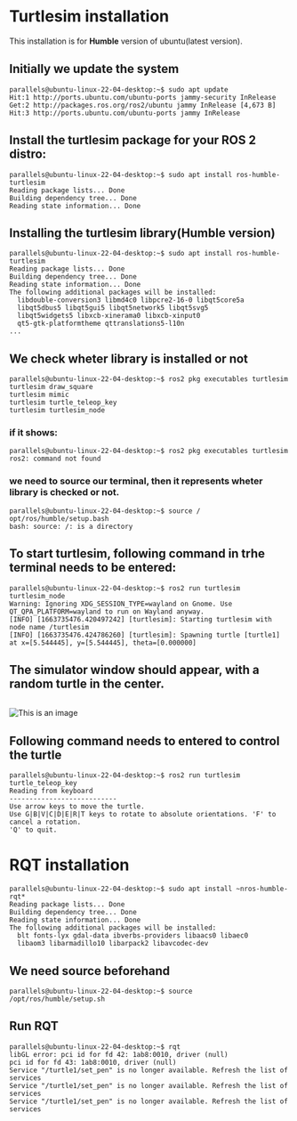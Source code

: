 # Turtlesim installation
 This installation is for **Humble** version of ubuntu(latest version).
## Initially we update the system
```
parallels@ubuntu-linux-22-04-desktop:~$ sudo apt update
Hit:1 http://ports.ubuntu.com/ubuntu-ports jammy-security InRelease
Get:2 http://packages.ros.org/ros2/ubuntu jammy InRelease [4,673 B]
Hit:3 http://ports.ubuntu.com/ubuntu-ports jammy InRelease    

```

## Install the turtlesim package for your ROS 2 distro:
```
parallels@ubuntu-linux-22-04-desktop:~$ sudo apt install ros-humble-turtlesim
Reading package lists... Done
Building dependency tree... Done
Reading state information... Done
```

## Installing the turtlesim library(Humble version)
```
parallels@ubuntu-linux-22-04-desktop:~$ sudo apt install ros-humble-turtlesim
Reading package lists... Done
Building dependency tree... Done
Reading state information... Done
The following additional packages will be installed:
  libdouble-conversion3 libmd4c0 libpcre2-16-0 libqt5core5a
  libqt5dbus5 libqt5gui5 libqt5network5 libqt5svg5
  libqt5widgets5 libxcb-xinerama0 libxcb-xinput0
  qt5-gtk-platformtheme qttranslations5-l10n
...
```
## We check wheter library is installed or not
```
parallels@ubuntu-linux-22-04-desktop:~$ ros2 pkg executables turtlesim
turtlesim draw_square
turtlesim mimic
turtlesim turtle_teleop_key
turtlesim turtlesim_node
```

### if it shows:
```
parallels@ubuntu-linux-22-04-desktop:~$ ros2 pkg executables turtlesim
ros2: command not found

```
### we need to source our terminal, then it represents wheter library is checked or not.
```
parallels@ubuntu-linux-22-04-desktop:~$ source / opt/ros/humble/setup.bash
bash: source: /: is a directory
```

## To start turtlesim, following command in trhe terminal needs to be entered:
```
parallels@ubuntu-linux-22-04-desktop:~$ ros2 run turtlesim turtlesim_node
Warning: Ignoring XDG_SESSION_TYPE=wayland on Gnome. Use QT_QPA_PLATFORM=wayland to run on Wayland anyway.
[INFO] [1663735476.420497242] [turtlesim]: Starting turtlesim with node name /turtlesim
[INFO] [1663735476.424786260] [turtlesim]: Spawning turtle [turtle1] at x=[5.544445], y=[5.544445], theta=[0.000000]
```
## The simulator window should appear, with a random turtle in the center.
```
```
![This is an image](<img width="280" alt="image" src="https://user-images.githubusercontent.com/76453238/193712441-2f571dbc-63d3-44ef-95d9-aa3d66ca6531.png">)



## Following command needs to entered to control the turtle
```
parallels@ubuntu-linux-22-04-desktop:~$ ros2 run turtlesim turtle_teleop_key
Reading from keyboard
---------------------------
Use arrow keys to move the turtle.
Use G|B|V|C|D|E|R|T keys to rotate to absolute orientations. 'F' to cancel a rotation.
'Q' to quit.
```

# RQT  installation
```
parallels@ubuntu-linux-22-04-desktop:~$ sudo apt install ~nros-humble-rqt*
Reading package lists... Done
Building dependency tree... Done
Reading state information... Done
The following additional packages will be installed:
  blt fonts-lyx gdal-data ibverbs-providers libaacs0 libaec0
  libaom3 libarmadillo10 libarpack2 libavcodec-dev
```


## We need source beforehand
```
parallels@ubuntu-linux-22-04-desktop:~$ source /opt/ros/humble/setup.sh
```

## Run RQT
```
parallels@ubuntu-linux-22-04-desktop:~$ rqt
libGL error: pci id for fd 42: 1ab8:0010, driver (null)
pci id for fd 43: 1ab8:0010, driver (null)
Service "/turtle1/set_pen" is no longer available. Refresh the list of services
Service "/turtle1/set_pen" is no longer available. Refresh the list of services
Service "/turtle1/set_pen" is no longer available. Refresh the list of services
```




